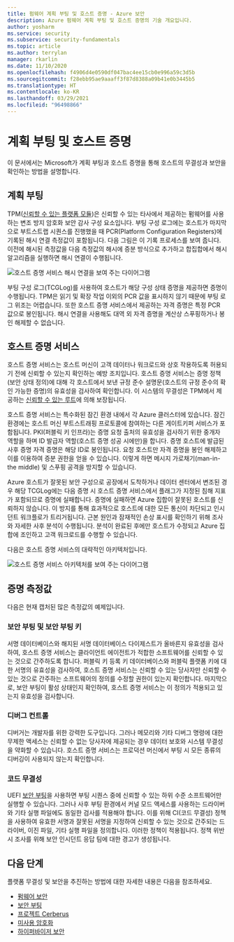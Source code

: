 ```yaml
---
title: 펌웨어 계획 부팅 및 호스트 증명 - Azure 보안
description: Azure 펌웨어 계획 부팅 및 호스트 증명의 기술 개요입니다.
author: yosharm
ms.service: security
ms.subservice: security-fundamentals
ms.topic: article
ms.author: terrylan
manager: rkarlin
ms.date: 11/10/2020
ms.openlocfilehash: f4906d4e0590df047bac4ee15cb0e996a59c3d5b
ms.sourcegitcommit: f28ebb95ae9aaaff3f87d8388a09b41e0b3445b5
ms.translationtype: HT
ms.contentlocale: ko-KR
ms.lasthandoff: 03/29/2021
ms.locfileid: "96498866"
---
```

# <a name="measured-boot-and-host-attestation"></a>계획 부팅 및 호스트 증명
이 문서에서는 Microsoft가 계획 부팅과 호스트 증명을 통해 호스트의 무결성과 보안을 확인하는 방법을 설명합니다.

## <a name="measured-boot"></a>계획 부팅

TPM([신뢰할 수 있는 플랫폼 모듈](/windows/security/information-protection/tpm/trusted-platform-module-top-node))은 신뢰할 수 있는 타사에서 제공하는 펌웨어를 사용하는 변조 방지 암호화 보안 감사 구성 요소입니다. 부팅 구성 로그에는 호스트가 마지막으로 부트스트랩 시퀀스를 진행했을 때 PCR(Platform Configuration Registers)에 기록된 해시 연결 측정값이 포함됩니다. 다음 그림은 이 기록 프로세스를 보여 줍니다. 이전에 해시된 측정값을 다음 측정값의 해시에 증분 방식으로 추가하고 합집합에서 해시 알고리즘을 실행하면 해시 연결이 수행됩니다.

![호스트 증명 서비스 해시 연결을 보여 주는 다이어그램](./media/measured-boot-host-attestation/hash-chaining.png)

부팅 구성 로그(TCGLog)를 사용하여 호스트가 해당 구성 상태 증명을 제공하면 증명이 수행됩니다. TPM은 읽기 및 확장 작업 이외의 PCR 값을 표시하지 않기 때문에 부팅 로그 위조는 어렵습니다. 또한 호스트 증명 서비스에서 제공하는 자격 증명은 특정 PCR 값으로 봉인됩니다. 해시 연결을 사용해도 대역 외 자격 증명을 계산상 스푸핑하거나 봉인 해제할 수 없습니다.

## <a name="host-attestation-service"></a>호스트 증명 서비스

호스트 증명 서비스는 호스트 머신이 고객 데이터나 워크로드와 상호 작용하도록 허용되기 전에 신뢰할 수 있는지 확인하는 예방 조치입니다. 호스트 증명 서비스는 증명 정책(보안 상태 정의)에 대해 각 호스트에서 보낸 규정 준수 설명문(호스트의 규정 준수의 확인 가능한 증명)의 유효성을 검사하여 확인합니다. 이 시스템의 무결성은 TPM에서 제공하는 [신뢰할 수 있는 루트](https://www.uefi.org/sites/default/files/resources/UEFI%20RoT%20white%20paper_Final%208%208%2016%20%28003%29.pdf)에 의해 보장됩니다.

호스트 증명 서비스는 특수화된 잠긴 환경 내에서 각 Azure 클러스터에 있습니다. 잠긴 환경에는 호스트 머신 부트스트래핑 프로토콜에 참여하는 다른 게이트키퍼 서비스가 포함됩니다. PKI(퍼블릭 키 인프라)는 증명 요청 출처의 유효성을 검사하기 위한 중개자 역할을 하며 ID 발급자 역할(호스트 증명 성공 시에만)을 합니다. 증명 호스트에 발급된 사후 증명 자격 증명은 해당 ID로 봉인됩니다. 요청 호스트만 자격 증명을 봉인 해제하고 이를 이용하여 증분 권한을 얻을 수 있습니다. 이렇게 하면 메시지 가로채기(man-in-the middle) 및 스푸핑 공격을 방지할 수 있습니다.

Azure 호스트가 잘못된 보안 구성으로 공장에서 도착하거나 데이터 센터에서 변조된 경우 해당 TCGLog에는 다음 증명 시 호스트 증명 서비스에서 플래그가 지정된 침해 지표가 포함되므로 증명에 실패합니다. 증명에 실패하면 Azure 집합이 잘못된 호스트를 신뢰하지 않습니다. 이 방지를 통해 효과적으로 호스트에 대한 모든 통신이 차단되고 인시던트 워크플로가 트리거됩니다. 근본 원인과 잠재적인 손상 표시를 확인하기 위해 조사와 자세한 사후 분석이 수행됩니다. 분석이 완료된 후에만 호스트가 수정되고 Azure 집합에 조인하고 고객 워크로드를 수행할 수 있습니다.

다음은 호스트 증명 서비스의 대략적인 아키텍처입니다.

![호스트 증명 서비스 아키텍처를 보여 주는 다이어그램](./media/measured-boot-host-attestation/host-attestation-arch.png)

## <a name="attestation-measurements"></a>증명 측정값

다음은 현재 캡처된 많은 측정값의 예제입니다.

### <a name="secure-boot-and-secure-boot-keys"></a>보안 부팅 및 보안 부팅 키
서명 데이터베이스와 해지된 서명 데이터베이스 다이제스트가 올바른지 유효성을 검사하여, 호스트 증명 서비스는 클라이언트 에이전트가 적합한 소프트웨어를 신뢰할 수 있는 것으로 간주하도록 합니다. 퍼블릭 키 등록 키 데이터베이스와 퍼블릭 플랫폼 키에 대한 서명의 유효성을 검사하여, 호스트 증명 서비스는 신뢰할 수 있는 당사자만 신뢰할 수 있는 것으로 간주하는 소프트웨어의 정의를 수정할 권한이 있는지 확인합니다. 마지막으로, 보안 부팅이 활성 상태인지 확인하여, 호스트 증명 서비스는 이 정의가 적용되고 있는지 유효성을 검사합니다.

### <a name="debug-controls"></a>디버그 컨트롤
디버거는 개발자를 위한 강력한 도구입니다. 그러나 메모리와 기타 디버그 명령에 대한 무제한 액세스는 신뢰할 수 없는 당사자에 제공되는 경우 데이터 보호와 시스템 무결성을 약화할 수 있습니다. 호스트 증명 서비스는 프로덕션 머신에서 부팅 시 모든 종류의 디버깅이 사용되지 않는지 확인합니다.

### <a name="code-integrity"></a>코드 무결성
UEFI [보안 부팅](secure-boot.md)을 사용하면 부팅 시퀀스 중에 신뢰할 수 있는 하위 수준 소프트웨어만 실행할 수 있습니다. 그러나 사후 부팅 환경에서 커널 모드 액세스를 사용하는 드라이버와 기타 실행 파일에도 동일한 검사를 적용해야 합니다. 이를 위해 CI(코드 무결성) 정책을 사용하여 유효한 서명과 잘못된 서명을 지정하여 신뢰할 수 있는 것으로 간주되는 드라이버, 이진 파일, 기타 실행 파일을 정의합니다. 이러한 정책이 적용됩니다. 정책 위반 시 조사를 위해 보안 인시던트 응답 팀에 대한 경고가 생성됩니다.

## <a name="next-steps"></a>다음 단계
플랫폼 무결성 및 보안을 추진하는 방법에 대한 자세한 내용은 다음을 참조하세요.

- [펌웨어 보안](firmware.md)
- [보안 부팅](secure-boot.md)
- [프로젝트 Cerberus](project-cerberus.md)
- [미사용 암호화](encryption-atrest.md)
- [하이퍼바이저 보안](hypervisor.md)